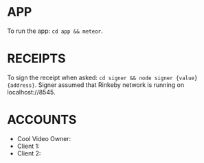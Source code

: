 # APP
To run the app: ``cd app && meteor``.

# RECEIPTS
To sign the receipt when asked: ``cd signer && node signer {value} {address}``. Signer assumed that Rinkeby network is running on localhost://8545.

# ACCOUNTS
- Cool Video Owner:
- Client 1:
- Client 2:
